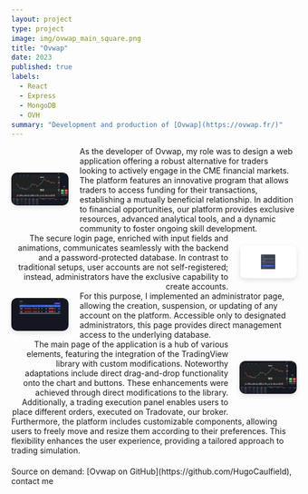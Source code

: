 ```yaml
---
layout: project
type: project
image: img/ovwap_main_square.png
title: "Ovwap"
date: 2023
published: true
labels:
  - React
  - Express
  - MongoDB
  - OVH
summary: "Development and production of [Ovwap](https://ovwap.fr/)"
---
```


<div style="display: flex; align-items: center;">
  <div style="flex: 1; max-width: 20%; margin-right: 20px;">
    <img class="img-fluid" src="../img/ovwap_main.png" style="max-width: 100%; border-radius: 10px; box-shadow: 0 4px 8px rgba(0, 0, 0, 0.1);">
  </div>

  <div style="flex: 2; text-align: left;">
    As the developer of Ovwap, my role was to design a web application offering a robust alternative for traders looking to actively engage in the CME financial markets.
    The platform features an innovative program that allows traders to access funding for their transactions, establishing a mutually beneficial relationship. In addition to financial opportunities, our platform provides exclusive resources, advanced analytical tools, and a dynamic community to foster ongoing skill development.
  </div>
</div>

<div style="display: flex; align-items: center;">
  <div style="flex: 2; text-align: right;">
    The secure login page, enriched with input fields and animations, communicates seamlessly with the backend and a password-protected database. In contrast to traditional setups, user accounts are not self-registered; instead, administrators have the exclusive capability to create accounts.
  </div>

  <div style="flex: 1; max-width: 20%; margin-left: 20px;">
    <img src="../img/ovwap_register.png" alt="Ovwap Register" style="max-width: 100%; border-radius: 10px; box-shadow: 0 4px 8px rgba(0, 0, 0, 0.1);">
  </div>
</div>

<div style="display: flex; align-items: center;">
  <div style="flex: 1; max-width: 20%; margin-right: 20px;">
    <img src="../img/ovwap_admin.png" alt="Ovwap Admin" style="max-width: 100%; border-radius: 10px; box-shadow: 0 4px 8px rgba(0, 0, 0, 0.1);">
  </div>

  <div style="flex: 2; text-align: left;">
    For this purpose, I implemented an administrator page, allowing the creation, suspension, or updating of any account on the platform. Accessible only to designated administrators, this page provides direct management access to the underlying database.
  </div>
</div>

<div style="display: flex; align-items: center;">
  <div style="flex: 2; text-align: right;">
    The main page of the application is a hub of various elements, featuring the integration of the TradingView library with custom modifications.
    Noteworthy adaptations include direct drag-and-drop functionality onto the chart and buttons. These enhancements were achieved through direct modifications to the library.
    Additionally, a trading execution panel enables users to place different orders, executed on Tradovate, our broker.
  </div>

  <div style="flex: 1; max-width: 20%; margin-left: 20px;">
    <img src="../img/ovwap_main.png" alt="Ovwap Main" style="max-width: 100%; border-radius: 10px; box-shadow: 0 4px 8px rgba(0, 0, 0, 0.1);">
  </div>
</div>

<div style="text-align: left; margin-bottom: 20px;">
  Furthermore, the platform includes customizable components, allowing users to freely move and resize them according to their preferences. This flexibility enhances the user experience, providing a tailored approach to trading simulation.
</div>

<div style="text-align: left;">
  Source on demand: [Ovwap on GitHub](https://github.com/HugoCaulfield), contact me
</div>
